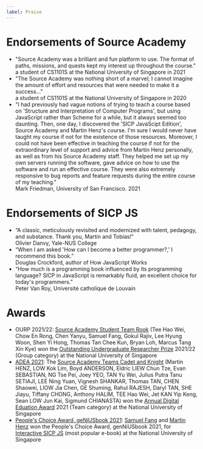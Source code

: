 ```yaml
---
label: Praise
---
```


# Endorsements of Source Academy

- "Source Academy was a brilliant and fun platform to use. The format of paths, missions, and quests kept my interest up throughout the course."  
a student of CS1101S at the National University of Singapore in 2021
- "The Source Academy was nothing short of a marvel; I cannot imagine the amount of effort and resources that were needed to make it a success..."  
a student of CS1101S at the National University of Singapore in 2020
- "I had previously had vague notions of trying to teach a course based on 'Structure and Interpretation of Computer Programs', but using JavaScript rather than Scheme for a while, but it always seemed too daunting.  Then, one day, I discovered the 'SICP JavaScipt Edition', Source Academy and Martin Henz's course.  I'm sure I would never have taught my course if not for the existence of those resources.  Moreover, I could not have been effective in teaching the course if not for the extraordinary level of support and advice from Martin Henz personally, as well as from his Source Academy staff. They helped me set up my own servers running the software, gave advice on how to use the software and run an effective course. They were also extremely responsive to bug reports and feature requests during the entire course of my teaching."  
Mark Friedman, University of San Francisco. 2021

# Endorsements of SICP JS

- “A classic, meticulously revisited and modernized with talent, pedagogy, and substance. Thank you, Martin and Tobias!”  
Olivier Danvy, Yale-NUS College
- “When I am asked 'How can I become a better programmer?,' I recommend this book.”  
Douglas Crockford, author of How JavaScript Works
- “How much is a programming book influenced by its programming language? SICP in JavaScript is remarkably fluid, an excellent choice for today's programmers.”  
Peter Van Roy, Université catholique de Louvain


# Awards

- OURP 2021/22: [Source Academy Student Team Rook](https://sourceacademy.org/contributors)
(Tee Hao Wei, Chow En Rong, Chen Yanyu, Samuel Fang, Gokul Rajiv, Lee Hyung Woon, Shen Yi Hong, Thomas Tan Chee Kun, Bryan Loh, Marcus Tang Xin Kye)
won the [Outstanding Undergraduate Researcher Prize](https://www.nus.edu.sg/registrar/academic-information-policies/education-at-nus/medals-and-prizes-(university-level)/rules-of-award---o) 2021/22 (Group category) at the National University of Singapore
- [ADEA 2021](https://nus.edu.sg/cdtl/teaching-and-learning-quality/teaching-awards/teaching-award-winners#ATEA%20Winners): The [Source Academy Teams Cadet and Knight](https://sourceacademy.org/contributors)
(Martin HENZ,
LOW Kok Lim,
Boyd ANDERSON,
Eldric LIEW Chun Tze,
Evan SEBASTIAN,
NG Tse Pei,
Joey YEO,
TAN Yu Wei,
Julius Putra Tanu SETIAJI,
LEE Ning Yuan,
Vignesh SHANKAR,
Thomas TAN,
CHEN Shaowei,
LIOW Jia Chen,
GE Shuming,
Rahul RAJESH,
Daryl TAN,
SHE Jiayu,
Tiffany CHONG,
Anthony HALIM,
TEE Hao Wei,
Jet KAN Yip Keng,
Sean LOW Jun Kai, 
Sigmund CHIANASTA)
won the [Annual Digital Eduation Award](https://www.nus.edu.sg/cdtl/teaching-and-learning-quality/teaching-awards/types-of-awards/nus-annual-digital-education-award) 2021 (Team category) at the National University of Singapore
- [People's Choice Award, geNiUSbook 2021](https://credentials.nus.edu.sg/7db4ddae-a789-434f-91d9-d48bab9bb50f): [Samuel Fang](https://github.com/samuelfangjw) and [Martin Henz](https://github.com/martin-henz) won the People's Choice Award, genNiUSbook 2021, for [Interactive SICP JS](https://sourceacademy.org/sicpjs) (most popular e-book) at the National University of Singapore
